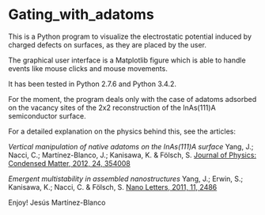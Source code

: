 Gating_with_adatoms
===================

This is a Python program to visualize the electrostatic potential 
induced by charged defects on surfaces, as they are placed by the user.

The graphical user interface is a Matplotlib figure which is able to handle events
like mouse clicks and mouse movements.

It has been tested in Python 2.7.6 and Python 3.4.2.

For the moment, the program deals only with the case of adatoms adsorbed on 
the vacancy sites of the 2x2 reconstruction of the InAs(111)A semiconductor surface. 

For a detailed explanation on the physics behind this, see the articles:

*Vertical manipulation of native adatoms on the InAs(111)A surface*
Yang, J.; Nacci, C.; Martínez-Blanco, J.; Kanisawa, K. & Fölsch, S.
[Journal of Physics: Condensed Matter, 2012, 24, 354008](http://dx.doi.org/10.1088/0953-8984/24/35/354008)

*Emergent multistability in assembled nanostructures*
Yang, J.; Erwin, S.; Kanisawa, K.; Nacci, C. & Fölsch, S.
[Nano Letters, 2011, 11, 2486](http://dx.doi.org/10.1021/nl2009444)

Enjoy!
Jesús Martínez-Blanco
